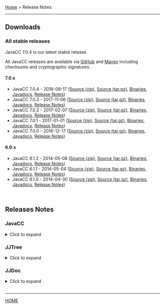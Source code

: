 [Home](index.md) > Release Notes

---

## <a name="downloads">Downloads</a>

### <a name="stable">All stable releases</a>

JavaCC 7.0.4 is our latest stable release.

All JavaCC releases are available via [GitHub](https://github.com/javacc/javacc/releases) and [Maven](https://mvnrepository.com/artifact/net.java.dev.javacc/javacc) including checksums and cryptographic signatures.

#### 7.0.x

* JavaCC 7.0.4 - 2018-09-17 ([Source (zip)](https://github.com/javacc/javacc/archive/7.0.4.zip), [Source (tar.gz)](https://github.com/javacc/javacc/archive/7.0.4.tar.gz), [Binaries](https://repo1.maven.org/maven2/net/java/dev/javacc/javacc/7.0.4/javacc-7.0.4.jar), [Javadocs](https://repo1.maven.org/maven2/net/java/dev/javacc/javacc/7.0.4/javacc-7.0.4-javadoc.jar), [Release Notes](#javacc-7.0.5))
* JavaCC 7.0.3 - 2017-11-06 ([Source (zip)](https://github.com/javacc/javacc/archive/7.0.3.zip), [Source (tar.gz)](https://github.com/javacc/javacc/archive/7.0.3.tar.gz), [Binaries](https://repo1.maven.org/maven2/net/java/dev/javacc/javacc/7.0.3/javacc-7.0.3.jar), [Javadocs](https://repo1.maven.org/maven2/net/java/dev/javacc/javacc/7.0.3/javacc-7.0.3-javadoc.jar), [Release Notes](#javacc-7.0.3))
* JavaCC 7.0.2 - 2017-02-07 ([Source (zip)](https://github.com/javacc/javacc/archive/7.0.2.zip), [Source (tar.gz)](https://github.com/javacc/javacc/archive/7.0.2.tar.gz), [Binaries](https://repo1.maven.org/maven2/net/java/dev/javacc/javacc/7.0.2/javacc-7.0.2.jar), [Javadocs](https://repo1.maven.org/maven2/net/java/dev/javacc/javacc/7.0.2/javacc-7.0.2-javadoc.jar), [Release Notes](#javacc-7.0.2))
* JavaCC 7.0.1 - 2017-01-01 ([Source (zip)](https://github.com/javacc/javacc/archive/7.0.1.zip), [Source (tar.gz)](https://github.com/javacc/javacc/archive/7.0.1.tar.gz), [Binaries](https://repo1.maven.org/maven2/net/java/dev/javacc/javacc/7.0.1/javacc-7.0.1.jar), [Javadocs](https://repo1.maven.org/maven2/net/java/dev/javacc/javacc/7.0.1/javacc-7.0.1-javadoc.jar), [Release Notes](#javacc-7.0.1))
* JavaCC 7.0.0 - 2016-12-17 ([Source (zip)](https://github.com/javacc/javacc/archive/release_7_0_0.zip), [Source (tar.gz)](https://github.com/javacc/javacc/archive/release_7_0_0.tar.gz), [Binaries](https://repo1.maven.org/maven2/net/java/dev/javacc/javacc/7.0.0/javacc-7.0.0.jar), [Javadocs](https://repo1.maven.org/maven2/net/java/dev/javacc/javacc/7.0.0/javacc-7.0.0-javadoc.jar), [Release Notes](#javacc-7.0.0))

#### 6.0.x

* JavaCC 6.1.2 - 2014-05-08 ([Source (zip)](https://github.com/javacc/javacc/archive/release_6.1.2.zip), [Source (tar.gz)](https://github.com/javacc/javacc/archive/release_6.1.2.tar.gz), [Binaries](https://repo1.maven.org/maven2/net/java/dev/javacc/javacc/6.1.2/javacc-6.1.2.jar), [Javadocs](https://repo1.maven.org/maven2/net/java/dev/javacc/javacc/6.1.2/javacc-6.1.2-javadoc.jar), [Release Notes](#javacc-6.1.2))
* JavaCC 6.1.1 - 2014-05-04 ([Source (zip)](https://github.com/javacc/javacc/archive/release_6.1.1.zip), [Source (tar.gz)](https://github.com/javacc/javacc/archive/release_6.1.1.tar.gz), [Binaries](https://repo1.maven.org/maven2/net/java/dev/javacc/javacc/6.1.1/javacc-6.1.1.jar), [Javadocs](https://repo1.maven.org/maven2/net/java/dev/javacc/javacc/6.1.1/javacc-6.1.1-javadoc.jar), [Release Notes](#javacc-6.1.1))
* JavaCC 6.1.0 - 2014-04-30 ([Source (zip)](https://github.com/javacc/javacc/archive/release_6_1_0.zip), [Source (tar.gz)](https://github.com/javacc/javacc/archive/release_6_1_0.tar.gz), [Binaries](https://repo1.maven.org/maven2/net/java/dev/javacc/javacc/6.1.0/javacc-6.1.0.jar), [Javadocs](https://repo1.maven.org/maven2/net/java/dev/javacc/javacc/6.1.0/javacc-6.1.0-javadoc.jar), [Release Notes](#javacc-6.1.0))

<br>

## <a name="notes">Releases Notes</a>

### <a name="notes">JavaCC</a>

<details>
<summary>Click to expand</summary>

<br>

### VERSION HISTORY
---

THIS FILE IS A COMPLETE LOG OF ALL CHANGES THAT HAVE TAKEN PLACE SINCE THE RELEASE OF VERSION 0.5 IN OCTOBER, 1996.

* [7.0.5](#javacc-7.0.5)
* [7.0.4](#javacc-7.0.4)
* [7.0.3](#javacc-7.0.3)
* [7.0.2](#javacc-7.0.2)
* [7.0.1](#javacc-7.0.1)
* [7.0.0](#javacc-7.0.0)
* [6.1.2](#javacc-6.1.2)
* [6.0](#javacc-6.0)
* [4.2](#javacc-4.2)
* [4.1](#javacc-4.1)
* [4.0](#javacc-4.0)
* [3.2](#javacc-3.2)
* [3.1](#javacc-3.1)
* [3.0](#javacc-3.0)
* [2.1](#javacc-2.1)
* [2.0](#javacc-2.0)
* [1.2](#javacc-1.2)
* [1.0](#javacc-1.0)
* [0.8pre2](#javacc-0.8pre2)
* [0.8pre1](#javacc-0.8pre1)
* [0.7.1](#javacc-0.7.1)
* [0.7](#javacc-0.7)
* [0.7pre7](#javacc-0.7pre7)
* [0.7pre6](#javacc-0.7pre6)
* [0.7pre5](#javacc-0.7pre5)
* [0.7pre4](#javacc-0.7pre4)
* [0.7pre3](#javacc-0.7pre3)
* [0.7pre2](#javacc-0.7pre2)
* [0.7pre1](#javacc-0.7pre1)
* [0.6.1](#javacc-0.6.1)
* [0.6](#javacc-0.6)
* [0.6(Beta2)](#javacc-0.6-Beta2)
* [0.6(Beta1)](#javacc-0.6-Beta1)
* [0.6.-8](#javacc-0.6.-8)
* [0.6.-9](#javacc-0.6.-9)
* [0.6.-10](#javacc-0.6.-10)

<br>

### MODIFICATIONS IN VERSION <a name="javacc-7.0.5">7.0.5</a>
---

* \#42: new README.md file.
* \#92: Avoid warning of unused import in generated ParserTokenManager.
* \#99: LookaheadSuccess creation performance improved.
* \#75: Allow empty type parameters in Java code of grammar files.
* \#71: Add support for Java7 language features.

Removing IDE specific files.
Declare trace_indent only if debug parser is enabled.
CPPParser.jj grammar added to grammars.
Build with Maven is working again.

<br>

### MODIFICATIONS IN VERSION <a name="javacc-7.0.4">7.0.4</a>

---

Internal refactoring

<br>

### MODIFICATIONS IN VERSION <a name="javacc-7.0.3">7.0.3</a>

---

Internal refactoring

<br>

### MODIFICATIONS IN VERSION <a name="javacc-7.0.2">7.0.2</a>

---

C++ generation: Fixes of private/public scope for Node constructors.
Fix JJTParserState::closeNodeScope signature to avoid ambiguity in
resolving the overloaded function name.

<br>

### MODIFICATIONS IN VERSION <a name="javacc-7.0.1">7.0.1</a>

---

C++ generation: Fix generation of variadic template return type of BNF
production that were missing in the code file.

Refactoring of the build process.

<br>

### MODIFICATIONS IN VERSION <a name="javacc-7.0.0">7.0.0</a>

---

This version initiates the table driven parsing process as a optional feature.

Ant can now publish the distribution to Maven Central using the target
'deploy' for the SNAPSHOT then 'stage' for the RELEASE.

The c++ generation has been refactored.

<br>

### MODIFICATIONS IN VERSION <a name="javacc-6.1.2">6.1.2</a>

---

This version brings fixes of the JavaCC for c++ generation with also a
refactoring of the generated code. Main features/fixes added are

   JavaCC
       the ResultTYpe accepts now C++ the template syntax with typename,
       varyading parameter and also the '::' namespace qualifier.
       Non terminal production accepts varyadin template arguments.


   JJTree
       Each AST node is generated in his own file.
       SimpleNode is also generated in his own file.
       See examples/JJTreeExamples/cpp.

<br>

### MODIFICATIONS IN VERSION <a name="javacc-6.0">6.0</a>

---

Added support for C++ code generation - for almost all features - except ERROR_REPORTING.
The generated code mostly uses the same design as the Java version.

C++ specific issues

Since C++ is somewhat different from Java in code organization in terms of header files etc.,
we made the following changes:

* Parser class in PARSER_BEGIN/PARSER_END - this cannot be supported as the	parser is generated into the header file. So in the C++ version you can only	define the contents of the class, not the class itself.

* Include files - in order to write any action code for the lexer/parser/tree, you might need to include header files. So we allow to specify what the header file is for each of the components - see the list of C++ options below for more details.

* Limitation on code in actions - since we don't have a full C++ parser embedded in the JavaCC grammar, we don't support arbitrary C++ code. So be aware of this when you write the actions. In general, it's a good idea to make them all function calls.

* Object lifetimes - in general, the parser deletes all the objects it creates - including the tokens.	So any data that you want to pass out of the parser should be copied to your own objects that you can return.	Note that tree created is a "return value" of the parser so that's not deleted.

* Exceptions - due to the way the code evolved, we could not use exceptions in C++. So we have an ErrorHandler interface instead which by default just prints syntax error and continues trying to parse. Please see the apiroutiunes.html documt for more details.

* Wide character support - C++ version is fully wide character compatible and it has been tested on Windows, Linux and Mac environments.

Added a new option:
  -OUTPUT_LANGUAGE - string value - "java" and "c++" are two currently allowed values

Implemented all JavaCC options for the C++ version as well.

Added new options relevant to C++:
  -NAMESPACE - namespace to be used for all the generated classes.
  -PARSER_INCLUDES - a single include file that gets includedin the parser. Use this to include all the declarations needed for your actions.
  -PARSER_SUPER_CLASS - super class of the parser class (as we do not allow class declaration in PARSER_BEGIN/PARSER_END for C++)
  -TOKEN_INCLUDES - a single include file for the token class
  -TOKEN_MANAGER_INCLUDES - a single include file for the TokenManager
  -TOKEN_MANAGER_SUPER_CLASS - super class of the token manager
  -IGNORE_ACTIONS - an option to ignore all the action so a clean parser can be generated even when jjtree is used. Useful for debugging/profiling/testing

<br>

### MODIFICATIONS IN VERSION <a name="javacc-4.2">4.2</a>

---

Release 4.2 is a maintenance release, incorporating a number of bug
fixes and enhancements. For a complete list, please see the
issue tracker:

https://javacc.dev.java.net/issues/buglist.cgi?component=javacc&field0-0-0=target_milestone&type0-0-0=equals&value0-0-0=4.2

<br>

### MODIFICATIONS IN VERSION <a name="javacc-4.1">4.1</a>

---

Release 4.1 is a maintenance release, incorporating a number of bug
fixes and enhancements. For a complete list, please see the
issue tracker:

https://javacc.dev.java.net/issues/buglist.cgi?component=javacc&field0-0-0=target_milestone&type0-0-0=equals&value0-0-0=4.1

<br>

### MODIFICATIONS IN VERSION <a name="javacc-4.0">4.0</a>

---

See the bug list in issue tracker for all the bugs fixed in this release.
JJTree and JavaCC both now support 1.5 syntax.
We now support accessing token fields in the grammar like: s=<ID>.image
Convenient constructors for passing encoding directly to the grammar
Tabsetting is now customizable.
SimpleNode can now extend a class using the NODE_EXTENDS option.
JAVACODE and BNF productions take optional access modifiers.

<br>

### MODIFICATIONS IN VERSION <a name="javacc-3.2">3.2</a>

---

New regular expression kind with range operator where the upperbound is
optional, meaning just minimum, no max - (<RE>){n,}
Fix for issue 41 where it takes exponential time to minimumSize

Added the LICENSE file to the installation root directory.
Fixed issues #: 10, 11, 13, 2, 4, 5, 7
In particular, the generated code should now compile with JDK 1.5 (Tiger)

<br>

### MODIFICATIONS IN VERSION <a name="javacc-3.1">3.1</a>

---

Open source with BSD license.
Fixed the copyright text in the source files.

<br>

### MODIFICATIONS IN VERSION <a name="javacc-3.0">3.0</a>

---

No GUI version anymore.

Fixed a bug in handling string literals when they intersect some
regular expression.

Split up initializations of jj_la1_* vars into smaller methods so
that there is no code size issue. This is a recently reported bug.

<br>

### MODIFICATIONS IN VERSION <a name="javacc-2.1">2.1</a>

---

Added a new option - KEEP_LINE_COLUMN default true.

If you set this option to false, the generated CharStream will not
have any line/column tracking code. It will be your responsibility
to do it some other way. This is needed for systems which don't care
about giving error messages etc.

API Changes: JavaCC no longer generates one of the 4 stream classes:

      ASCII_CharStream
      ASCII_UCodeESC_CharStream
      UCode_CharStream
      UCode_UCodeESC_CharStream

In stead, it now supports two kinds of streams:

      SimpleCharStream
      JavaCharStream

Both can be instantiated using a Reader object.

SimpleCharStream just reads the characters from the Reader using the
read(char[], int, int) method. So if you want to support a specific
encoding - like SJIS etc., you will first create the Reader object
with that encoding and instantiate the SimpleCharStream with that
Reader so your encoding is automatically used. This should solve a
whole bunch of issues with UCode* classes that were reported.

JavaCharStream is pretty much like SimpleCharStream, but it also does
`\uxxxx` processing as used by the Java programming language.

Porting old grammars:

Just replace Stream class names as follows -

    if you are using ASCII_CharStream or UCode_CharStream,
    change it to SimpleCharStream

    if you are using ASCII_UCodeESC_CharStream or UCode_UCodeESC_CharStream,
    change it to JavaCharStream

The APIs remain the same.

Also, the CharStream interface remains the same. So, if you have been using
USER_CHAR_STREAM option, then you don't need to change anything.

<br>

### MODIFICATIONS IN VERSION <a name="javacc-2.0">2.0</a>

---

Added CPP grammar to examples directory (contributed by Malome Khomo).

GUI is now available to run JavaCC.  You can control all aspects of
JJTree and JavaCC (except creating and editing the grammar file)
through this GUI.

Desktop icons now available on a variety of platforms so you can
run JavaCC by double clicking the icon.

Bash on NT support improved.

Uninstaller included.

Fixed some minor bugs.

<br>

### MODIFICATIONS IN VERSION <a name="javacc-1.2">1.2</a>

---

Moved JavaCC to the Metamata installer and made it available for
download from Metamata's web site.

Added Java 1.2 grammars to the examples directory.

Added repetition range specifications for regular expressions.
You can specify exact number of times a particular re should
occur or a {man, max} range, e.g,

```java
TOKEN:
{
     < TLA: (["A"-"Z"]){3} > // Three letter acronyms!

  |

     // An incomplete spec for the DOS file name format
     < DOS_FILENAME: (~[".", ":", ";", "\\"]) {1,8}
                     ( "." (~[".", ":", ";", "\\"]){1,3})? >
}
```

The translation is right now expanding out these many number of times
so use it with caution.

You can now specify actions/state changes for EOF. It is right now
very strict in that it has to look exactly like:

```java
 <*> TOKEN:
 {
    < EOF > { action } : NEW_STATE
 }
```

which means that EOF is still EOF in every state except that now
you can specify what state changes  if any or what java code
if any to execute on seeing EOF.

This should help in writing grammars for processing C/C++ #include
files, without going through hoops as in the old versions.

<br>

### MODIFICATIONS IN VERSION <a name="javacc-1.0">1.0</a>

---

Fixed bugs related to usage of JavaCC with Java 2.

Many other bug fixes.

<br>

### MODIFICATIONS IN VERSION <a name="javacc-0.8pre2">0.8pre2</a>

---

Mainly bug fixes.

<br>

### MODIFICATIONS IN VERSION <a name="javacc-0.8pre1">0.8pre1</a>

---

Changed all references to Stream classes in the JavaCC code itself and
changed them to Reader/Writer.

Changed all the generated \*CharStream classes to use Reader instead of
InputStream. The names of the generated classes still say \*CharStream.
For compatibility reasons, the old constructors are still supported.
All the constructors that take InputStream create InputStreamReader
objects for reading the input data. All users parsing non-ASCII inputs
should continue to use the InputStream constructors.

Generate inner classes instead of top level classes where appropriate.

<br>

### MODIFICATIONS IN VERSION <a name="javacc-0.7.1">0.7.1</a>

---

Fixed a bug in the handling of empty PARSER_BEGIN...PARSER_END
regions.

Fixed a bug in Java1.1noLA.jj - the improved performance Java grammar.

Fixed a spurious definition that was being generated into the parser
when USER_TOKEN_MANAGER was set to true.

<br>

### MODIFICATIONS IN VERSION <a name="javacc-0.7">0.7</a>

---

Fixed the error reporting routines to delete duplicate entries from
the "expected" list.

Generated braces around the "if (true) ..." construct inserted
by JavaCC to prevent the dangling else problem.

Added code to consume_token that performs garbage collections of
tokens no longer necessary for error reporting purposes.

Fixed a bug with OPTIMIZE_TOKEN_MANAGER when there is a common prefix
for two or more (complex) regular expressions.

Fixed a JJTree bug where a node annotation #P() caused a null pointer
error.

Only generate the jjtCreate() methods if the NODE_FACTORY option is
set.

Fixed a bug where the name of the JJTree state file was being used in
the declaration of the field.

Updated the performance page to demonstrate how JavaCC performance
has improved since Version 0.5.

<br>

### MODIFICATIONS IN VERSION <a name="javacc-0.7pre7">0.7pre7</a>

---

Added an option CACHE_TOKENS with a default value of false.  You
can generate slightly faster and (it so happens) more compact
parsers if you set CACHE_TOKENS to true.

Improved time and space requirements as compared to earlier
versions - regardless of the setting of CACHE_TOKENS.

Performance has improved roughly 10% (maybe even a little more).
Space requirements have reduced approximately 30%.

It is now possible to generate a Java parser whose class file is
only 28K in size.  To do this, run JavaCC on Java1.1noLA.jj with
options ERROR_REPORTING=false and CACHE_TOKENS=true.

And over the next few months, there is still places where space
and time can be trimmed!

The token_mask arrays are completely gone and replaced by bit
vectors.

Nested switch statements have been flattened.

Fixed a bug in the outputting of code to generate a method

```java
jjCheckNAddStates(int i)
```

calls to which are generated, but not the method.

Generating the 'static' keyword for the backup method of the
UCode\*.java files when STATIC flag is set.

<br>

### MODIFICATIONS IN VERSION <a name="javacc-0.7pre6">0.7pre6</a>

---

Extended the generated CharStream classes with a method to adjust the
line and column numbers for the beginning of a token.  Look at the C++
grammar in the distribution to see an example usage.

Fixed the JavaCC front-end so that error messages are given with line
numbers relative to the original .jjt file if the .jj file is generated
by pre-processing using jjtree.

Removed support for old deprecated features:

. IGNORE_IN_BNF can no longer be used.  Until this version, you
  would get a deprecated warning message if you did use it.

. The extra {} in TOKEN specifications can no longer be used.  Until
  this version, you would get a deprecated warning message if your
  did use it.

ParseError is no longer supported.  It is now ParseException.  Please
delete the existing generated files for ParseError and ParseException.
The right ParseException will automatically get regenerated.

Completed step 1 in getting rid of the token mask arrays.  This
occupies space and is also somewhat inefficient.  Essentially,
replaced all "if" statements that test a token mask entry with
faster "switch" statements.  The token mask array still exist for
error reporting - but they will be removed in the next step (in
the next release).  As a result, we have noticed improved parser
speeds (up to 10% for the Java grammar).

As a consequence of doing step 1, but not step 2, the size of the
generated parser has increased a small amount.  When step 2 is
completed, the size of the generated parser will go down to be even
smaller than what it was before.

Cache tokens one step ahead during parsing for performance reasons.

Made the static token mask fields "final".  Note that the token
mask arrays will go away in the next release.

The Java 1.1 grammar was corrected to allow interfaces nested within
blocks.  The JavaCC grammar was corrected to fix a bug in its
handling of the ">>>=" operator.

Fixed a bug in the optimizations of the lexical analyzer.

Many changes have been made to JJTree.  See the JJTree release
notes for more information.

<br>

### MODIFICATIONS IN VERSION <a name="javacc-0.7pre5">0.7pre5</a>

---

Fixed a bug with TOKEN_MGR_DECLS introduced in 0.7pre4.

Enhanced JavaCC input grammar to allow JavaCC reserved words in
Java code (such as actions).  This too was disallowed in 0.7pre4
only and has been rectified.

The JavaCC+JJTree grammar is now being offered to our users.  You
can find it in the examples directory.

Fixed an array index out of bounds bug in the parser - that sometimes
can happen when a non-terminal can expand to more than 100 other
non-terminals.

Fixed a bug in generating parsers with USER_CHAR_STREAM set to true.

Created an alternate Java 1.1 grammar in which lookaheads have been
modified to minimize the space requirements of the generated
parser.  See the JavaGrammars directory under the examples directory.

Provided instructions on how you can make your own grammars space
efficient (until JavaCC is improved to do this).  See the
JavaGrammars directory under the examples directory.

Updated all examples to make them current.  Some examples had become
out of date due to newer versions of JavaCC.

Updated the VHDL example - Chris Grimm made a fresh contribution.
This seems to be a real product quality example now.

Fixed bugs in the Obfuscator example that has started being used
for real obfuscation by some users.
The token manager class is non-final (this was a bug).

Many changes have been made to JJTree.  See the JJTree release
notes for more information.

Fixed all token manager optimization bugs that we know about.

Fixed all UNICODE lexing bugs that we know about.

Fixed an array index out of bounds bug in the token manager.

<br>

### MODIFICATIONS IN VERSION <a name="javacc-0.7pre4">0.7pre4</a>

---

The only significant change for this version is that we incorporated
the Java grammar into the JavaCC grammar.  The JavaCC front end is
therefore able to parse the entire grammar file intelligently rather
than simple ignore the actions.

<br>

### MODIFICATIONS IN VERSION <a name="javacc-0.7pre3">0.7pre3</a>

---

WE HAVE NOT ADDED ANY MAJOR FEATURES TO JAVACC FOR THIS PRERELEASE.
WE'VE FOCUSED MAINLY ON BUG FIXES.  BUT HERE IS WHAT HAS CHANGED:

Fixed the JavaCC license agreement to allow redistributions of example
grammars.

Fixed a couple of bugs in the JavaCC grammar.

Fixed an obscure bug that caused spurious '\r's to be generated
on Windows machines.

Changed the generated \*CharStream classes to take advantage of the
STATIC flag setting.  With this (like the token manager and parser)
the \*CharStream class also will have all the methods and variables to
be static with STATIC flag.

A new option OPTIMIZE_TOKEN_MANAGER is introduced. It defaults to
true.  When this option is set, optimizations for the TokenManager, in
terms of size *and* time are performed.

This option is automatically set to false if DEBUG_TOKEN_MANAGER is
set to true.

The new option OPTIMIZE_TOKEN_MANAGER might do some unsafe
optimization that can cause your token manager not to compile or run
properly. While we don't expect this to happen that much, in case it
happens, just turn off the option so that those optimizations will not
happen and you can continue working. Also, if this happens, please
send us the grammar so we can analyze the problem and fix JavaCC.

A String-valued option OUTPUT_DIRECTORY is implemented. This can be
used to instruct JavaCC to generate all the code files in a particular
directory.  By default, this is set to user.dir.

Fixed a minor bug (in 0.7pre2) in that the specialToken field was not
being set before a lexical action for a TOKEN type reg. exp.

Added a toString method to the Token class to return the image.

<br>

### MODIFICATIONS IN VERSION <a name="javacc-0.7pre2">0.7pre2</a>

---

AS USUAL, KEEP IN MIND THAT THIS IS A PRERELEASE THAT WE HAVE NOT
TESTED EXTENSIVELY.  THERE ARE A FEW KNOWN BUGS THAT ARE STILL PRESENT
IN THIS VERSION.  QUALITY CONTROL FOR PRERELEASES ARE SIGNIFICANTLY
LOWER THAN STABLE RELEASES - I.E., WE DON'T MIND THE PRESENCE OF BUGS
THAT WE WOULD FEEL EMBARRASSED ABOUT IN STABLE RELEASES.

Main feature release for 0.7pre2 is a completely redone JJTree.  It
now bootstraps itself.  See the JJTree release notes for more
information.

Error recovery constructs have been modified a bit from 0.7pre1.  The
parser methods now throw only ParseException by default.  You can now
specify a "throws" clause with your non-terminals to add other
exceptions to this list explicitly.  Please see the help web page at:

http://www.suntest.com/JavaCCBeta/newerrorhandling.html

for complete information on error recovery.

A new Java grammar improved for performance in the presence of very
complex expressions is now included.  This is NewJava1.1.jj.

More optimizations for the size of the token manager's java and class
files.  The generated .java files are about 10-15% smaller that
0.7pre1 (and 40-45%) smaller compared to 0.6. The class files (with
-O) are about 20% smaller compared to 0.6.

The parser size has been decreased.  The current optimizations affect
grammars that have small amounts of non-1 lookaheads.  For example the
generated code for the Java grammar has now reduced by 10%.

Extended the Token class to introduce a new factory function that
takes the token kind and returns a new Token object. This is done to
facilitate creating Objects of subclasses of Token based on the kind.
Look at the generated file Token.java for more details.

The restriction on the input size (to be < 2 gbytes) for the token
manager is gone.  Now the lexer can tokenize any size input (no
limit).

Removed all the references to System.out.println in the \*CharStream
classes.  Now all these are thrown as Error objects.

Fixed a very old problem with giving input from System.in.

</details>

### <a name="jjtree">JJTree</a>

<details>
  <summary>Click to expand</summary>

<br>

### VERSION HISTORY
---

THIS FILE IS A COMPLETE LOG OF ALL CHANGES THAT HAVE TAKEN PLACE SINCE THE RELEASE OF VERSION 0.2.2.

* [6.0](#jjtree-6.0)
* [4.2](#jjtree-4.2)
* [4.3](#jjtree-4.2)
* [4.0](#jjtree-4.0)
* [0.3pre6](#jjtree-0.3pre6)
* [0.3pre5](#jjtree-0.3pre5)
* [0.3pre4](#jjtree-0.3pre4)
* [0.3pre3](#jjtree-0.3pre3)
* [0.3pre2](#jjtree-0.3pre2)
* [0.3pre1](#jjtree-0.3pre1)
* [0.2.6](#jjtree-0.2.6)
* [0.2.5](#jjtree-0.2.5)
* [0.2.4](#jjtree-0.2.4)
* [0.2.3](#jjtree-0.2.3)
* [0.2.2](#jjtree-0.2.2)

<br>

### MODIFICATIONS IN VERSION <a name="jjtree-6.0">6.0</a>

---

JJTree is extended to support C++ code generation starting with version 6.0.
The generated code mostly uses the same design as the Java version.
Note that there are still some kinks being worked on - like the NODE_FACTORY option etc.

Implemented all JavaCC options for the C++ version as well.

Implemented the following C++ specific options:
  - NODE_INCLUDES - a common include file for all the node classes.

Added support for C++ code generation for the tree builder.

Added the new option:
  -OUTPUT_LANGUAGE - string valued options with "java" and "c++" currently allowed.
  -VISITOR_METHOD_NAME_INCLUDES_TYPE_NAME - include the name of the class being visited in the Visitor

<br>

### MODIFICATIONS IN VERSION <a name="jjtree-4.2">4.2</a>

---

Release 4.2 is a maintenance release, incorporating a number of bug
fixes and enhancements. For a complete list, please see the
issue tracker:

https://javacc.dev.java.net/issues/buglist.cgi?component=javacc&field0-0-0=target_milestone&type0-0-0=equals&value0-0-0=4.2

<br>

### MODIFICATIONS IN VERSION <a name="jjtree-4.1">4.1</a>

---

Release 4.1 is a maintenance release, incorporating a number of bug
fixes and enhancements. For a complete list, please see the
issue tracker:

https://javacc.dev.java.net/issues/buglist.cgi?component=javacc&field0-0-0=target_milestone&type0-0-0=equals&value0-0-0=4.1

<br>

### MODIFICATIONS IN VERSION <a name="jjtree-4.0">4.0</a>

---

New option NODE_EXTENDS to specify a classname that
SimpleNode extends so that boiler plate code can be  put
in that class. See the examples/Interpreter for an example
usage.

<br>

### MODIFICATIONS IN VERSION <a name="jjtree-0.3pre6">0.3pre6</a>

---

Fixed bug where Writers were not being closed correctly.

<br>

### MODIFICATIONS IN VERSION <a name="jjtree-0.3pre5">0.3pre5</a>

---

Fixed a bug where a node annotation #P() caused a null pointer error.

Only generate the jjtCreate() methods if the NODE_FACTORY option is
set.

Fixed a bug where the name of the JJTree state file was being used in
the declaration of the field.

<br>

### MODIFICATIONS IN VERSION <a name="jjtree-0.3pre4">0.3pre4</a>

---

Made the constructors of nodes public.  Also made the node identifier
constants and the associated strings public.

Fixed a misleading error message that was produced when the output
file couldn't be generated for some reason.

Brought the HTML documentation up to date.

Fixed a bug where the file containing the JJTree state class was
ignoring the OUTPUT_DIRECTORY option.

Fixed a bug where a construction like this:

```java
a=foo() #Foo
```

was being incorrectly handled and generating bad Java code.

Changed the visitor support from a void function to one which takes a
parameter and returns a result.  This is a non-compatible change, so
you will have to update your code if it uses the visitor support.

[Also, if the string option VISITOR_EXCEPTION is set, its value is
also used in the signatures of the various methods in the pattern.

Please note: this exception support is very provisional and will be
replaced in a following version by a more general solution.  It's only
here because I needed it for one of my own projects and thought it
might be useful to someone else too.  Don't use it unless you're
prepared to change your code again later.

<br>

### MODIFICATIONS IN VERSION <a name="jjtree-0.3pre3">0.3pre3</a>

---

JJTree now uses the same grammar as JavaCC.  This means that Java code
in parser actions is parsed.

Added support for the Visitor design pattern.  If the VISITOR option
is true, JJTree adds an accept method to the node classes that it
generates, and also generates a visitor interface.  This interface is
regenerated every time that JJTree is run, so that new nodes will
cause compilation errors in concrete visitors that have not been
updated for them.

Added a couple of examples to illustrate the Visitor support.
JJTreeExamples/eg4.jjt is yet another version of the expression tree
builder which uses a visitor to dump the expression tree; and
VTransformer is a variation of the Java source code transformer.

VTransformer is also possibly directly useful as a tool that inserts
visitor accept methods into class files that were generated with
earlier versions of JJTree.

Added the BUILD_NODE_FILES option, with a default value of true.  If
set to false, it prevents JJTree from generating SimpleNode.java and
nodes that are usually built in MULTI mode.  Node.java is still
generated, as are the various tree constants, etc.

Code that is inserted into the grammar is now enclosed in the standard
@bgen/@egen pair.

The JJTree state object is now generated into its own file if it
doesn't already exist.  This is to make it easier to modify.

Fixed a couple of bugs in the HTML example grammar where the closing
tags didn't match the opening tags.

Fixed a bug where JJTree was trying to clear the node scope while
handling an exception, even when the node had been closed successfully.

NODE_FACTORY no longer implies NODE_USES_PARSER.

If you have been using NODE_FACTORY, then now you'll also need
NODE_USES_PARSER.  Unless, of course, you were never using the parser
in your node factories.

Removed not very useful debugging stuff from the JJTree state object.
It was causing problems with parsers running in security environments
where access to arbitrary properties is disallowed.

<br>

### MODIFICATIONS IN VERSION <a name="jjtree-0.3pre2">0.3pre2</a>

---

The state that JJTree inserts into the parser class is now guarded by
the formal comments.

The JJTree syntax has been changed so that the node descriptor now
comes after the throws clause, rather than before it.

Fixed a bug where string-valued options did not have their quotes
stripped.

Fixed a bug where nodes were being closed early for actions within
ZeroOrMore etc., expansion units.

The special identifier 'jjtThis' was not being translated in parameter
lists or in the BNF declaration section.  Fixed it.

Added the OUTPUT_DIRECTORY option.  The default value is "".

Reinstated node factory methods.  They are enabled by setting the
NODE_FACTORY option to true.  Unlike the original node factory methods
they take two arguments: the node identifier constant and a reference
to the parser.  The reference is null for static parsers.

Added the NODE_USES_PARSER option with a default value of false.  When
set to true, JJTree will call the node constructor with a reference to
the parser object as an extra parameter.  This reference is null for
static parsers.

<br>

### MODIFICATIONS IN VERSION <a name="jjtree-0.3pre1">0.3pre1</a>

---


JJTree 0.3pre1 has been bootstrapped with JJTree 0.2.6.

Some aspects of JJTree 0.3pre1 are not backwards-compatible with
0.2.6.  Some users will need to modify their parsers in
straightforward ways in order to work with the new version.  See the
file JJTREE-FIX to find out if you need to change anything, and for
detailed instructions on what to change.

JJTree works with the JavaCC exception handling code.  Any unhandled
exceptions within a node scope are caught, the node stack is cleaned
up a bit, and then the exception is rethrown.

Indefinite and Greater-Than nodes have been generalized into
conditional nodes.

Definite nodes now take any integer expression to indicate now many
children they take.  Conditional nodes take any boolean expression to
indicate whether the node is closed and pushed on to the node stack.

The life cycle of a node is now defined.

User-defined parser methods can be called when a node scope is entered
and exited.

The NODE_STACK_SIZE and CHECK_DEFINITE_NODE options are now ignored.

The NODE_SCOPE_HOOK option has been added.  This boolean option
determines whether calls to certain user-defined parser methods are
generated at the beginning and end of each node scope.  The default
value for this option is false.

The special identifier jjtThis can now be used in the declarations
section of a production, as well as on the left hand side of call to a
nonterminal.

A new method arity() has been added to the JJTree state.  It returns
the number of nodes that have been pushed so far in the current node
scope.

The Node interface has changed.  The method jjtAddChild() now takes an
argument to indicate the index of the child it is adding.

The node factory methods are no longer used.  You can remove all your
jjtCreate() methods.

The node constructor now takes an int parameter instead of a String.
You will have to modify your node implementations to use the new
signature.  The protected field 'identifier' no longer exists: you can
use the jjtNodeName[] array to map from the new parameter to the old
String.

The implementation of SimpleNode has changed significantly.  It now
uses an array to hold any child nodes instead of a Vector.  It no
longer implements a node factory, its constructor takes an int instead
of a String, and it uses the jjtNodeName[] mechanism for dumping.  The
setInfo() and getInfo() methods have been removed.

The implementation of the state that JJTree keeps in the parser has
changed.  It is now considerably more lightweight: the auxiliary
classes JJTreeNodeStack and JJTreeNodeStackEnum have been abolished.

The JJTree state method currentNode() has been removed.  Any calls to
the method in an action within a node scope are automatically replaced
by references to the special identifier jjtThis.

<br>

### MODIFICATIONS IN VERSION <a name="jjtree-0.2.6">0.2.6</a>

---

Made appropriate internal <br>

### MODIFICATIONS for the JavaCC 0.7 parse error
exceptions.

<br>

### MODIFICATIONS IN VERSION <a name="jjtree-0.2.5">0.2.5</a>

---

Fixed a bug where the current node was not being updated in the right
place for final user actions.

<br>

### MODIFICATIONS IN VERSION <a name="jjtree-0.2.4">0.2.4</a>

---

Fixed a bug where bad code was generated for void nodes in MULTI mode.

Fixed a bug where a node decoration directly on an action generated
bad code. For example,

```java
	{} #MyNode
```

<br>

### MODIFICATIONS IN VERSION <a name="jjtree-0.2.3">0.2.3</a>

---

Added toString() and toString(String) methods to SimpleNode and
modified the dumping code to use them.  Now you can easily customize
how a node appears in the tree dump, without having to reproduce the
tree walking machinery.  See SimpleNode.java for details.

Clarified the concept of node scope. currentNode() now refers to the
node currently being built for the current scope.  It used to be
incorrectly implemented as referring to the most recently created
node, and was synonymous with peekNode().

This change may break some existing programs.  Those programs should
be changed to use peekNode() where they currently use currentNode().

Added jjtThis to every user action.  It refers to the same node that
currentNode() does, but is already cast to the appropriate node type.

The final user action in a node scope is different from all the
others.  When it is executed the node has been fully created, had its
children added, and has been pushed on the node stack.  By contrast,
other user actions within the scope are called when the children are
still on the stack, and the current node is not.

Added the nodeCreated() method so that final actions within greater
than nodes can tell whether the node was created or not.

Fixed several stupid bugs in the Macintosh main class.

Fixed names of internally used JJTree classes so that they use the JJT
prefix and the name of the parser.  This is to avoid naming conflicts
where there is more than one JJTree parser in the same package.

<br>

### MODIFICATIONS IN VERSION <a name="jjtree-0.2.2">0.2.2</a>

---

The main change between Beanstalk 0.2 and JJTree 0.2.2 is the removal
of the factory classes.  Their function is now performed by a static
method in the node classes themselves.

The state maintained in the parser class has been changed from bs to
jjtree. The prefix on the Node class methods has been changed from bs
to jjt.

A new node method jjtGetNumChildren() returns the number of children
the node has.  You can use this in conjunction with jjtGetChild() to
iterate over the children.

Two new options have been added: OUTPUT_FILE and NODE_DEFAULT_VOID.

</details>

### <a name="jjdoc">JJDoc</a>

<details>
<summary>Click to expand</summary>

<br>

### VERSION HISTORY
---

THIS FILE IS A COMPLETE LOG OF ALL CHANGES THAT HAVE TAKEN PLACE SINCE THE RELEASE OF VERSION 0.1.

* [0.1.6](#jjdoc-0.1.6)
* [0.1.5](#jjdoc-0.1.5)
* [0.1.4](#jjdoc-0.1.4)
* [0.1.3](#jjdoc-0.1.3)
* [0.1.2](#jjdoc-0.1.2)
* [0.1.1](#jjdoc-0.1.1)
* [0.1](#jjdoc-0.1)

<br>

### MODIFICATIONS IN VERSION <a name="jjdoc-0.1.6">0.1.6</a>

---

Refactored to make Generator a settable interface,
enabling Maven or other generators.
Existing Generator becomes TextGenerator.

<br>

### MODIFICATIONS IN VERSION <a name="jjdoc-0.1.5">0.1.5</a>

---

Fixed bug where Writers were not being closed correctly.
Fixed bug where help message would not appear on command line.
Added the "CSS" option.

<br>

### MODIFICATIONS IN VERSION <a name="jjdoc-0.1.4">0.1.4</a>

---

Now accepts JavaCC try/catch/finally blocks.

<br>

### MODIFICATIONS IN VERSION <a name="jjdoc-0.1.3">0.1.3</a>

---


Made appropriate internal <br>

### MODIFICATIONS for the JavaCC 0.7 parse error
exceptions.

<br>

### MODIFICATIONS IN VERSION <a name="jjdoc-0.1.2">0.1.2</a>

---

Fixed bug where ()+ expansions were being reported as ()\*.

<br>

### MODIFICATIONS IN VERSION <a name="jjdoc-0.1.1">0.1.1</a>

---

Fixed several stupid bugs in the Macintosh main class.

Fixed bug where production comments were being generated multiple
times in text modes and one table HTML mode.

Moved production comments to the correct place: they were coming out
with the preceding production in one table HTML mode.

<br>

### MODIFICATIONS IN VERSION <a name="jjdoc-0.1">0.1</a>

---

JJDoc takes a JavaCC parser specification and produces documentation
for the BNF grammar.  It can operate in three modes, determined by
command line options.

    TEXT                   (default false)

Setting TEXT to true causes JJDoc to generate a plain text format
description of the BNF.  Some formatting is done via tab characters,
but the intention is to leave it as plain as possible.

The default value of TEXT causes JJDoc to generate a hyperlinked HTML
document.

    ONE_TABLE              (default true)

The default value of ONE_TABLE is used to generate a single HTML table
for the BNF.  Setting it to false will produce one table for every
production in the grammar.

    OUTPUT_FILE

The default behavior is to put the JJDoc output into a file with
either .html or .txt added as a suffix to the input file's base name.
You can supply a different file name with this option.

</details>


<br>


---

[HOME](index.md)

<br>
